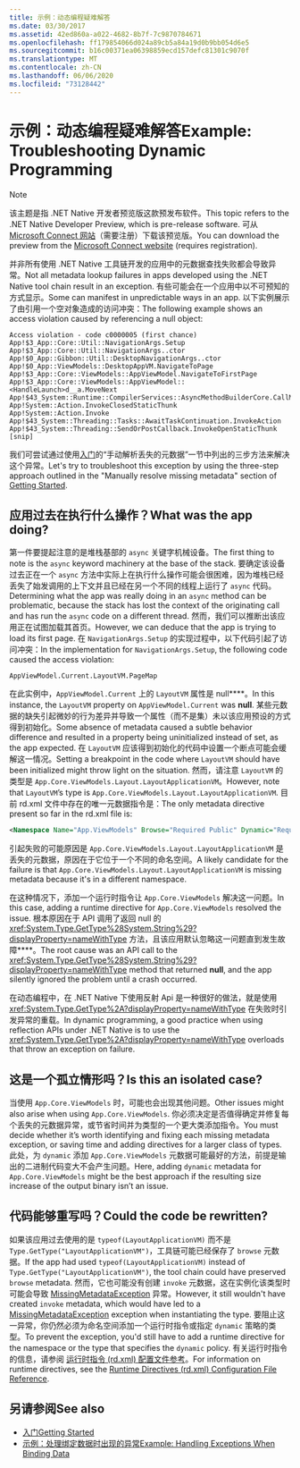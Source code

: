 ```yaml
---
title: 示例：动态编程疑难解答
ms.date: 03/30/2017
ms.assetid: 42ed860a-a022-4682-8b7f-7c9870784671
ms.openlocfilehash: ff179854066d024a89cb5a84a19d0b9bb054d6e5
ms.sourcegitcommit: b16c00371ea06398859ecd157defc81301c9070f
ms.translationtype: MT
ms.contentlocale: zh-CN
ms.lasthandoff: 06/06/2020
ms.locfileid: "73128442"
---
```

# <a name="example-troubleshooting-dynamic-programming"></a><span data-ttu-id="5e3f1-102">示例：动态编程疑难解答</span><span class="sxs-lookup"><span data-stu-id="5e3f1-102">Example: Troubleshooting Dynamic Programming</span></span>
> [!NOTE]
> <span data-ttu-id="5e3f1-103">该主题是指 .NET Native 开发者预览版这款预发布软件。</span><span class="sxs-lookup"><span data-stu-id="5e3f1-103">This topic refers to the .NET Native Developer Preview, which is pre-release software.</span></span> <span data-ttu-id="5e3f1-104">可从 [Microsoft Connect 网站](https://go.microsoft.com/fwlink/?LinkId=394611)（需要注册）下载该预览版。</span><span class="sxs-lookup"><span data-stu-id="5e3f1-104">You can download the preview from the [Microsoft Connect website](https://go.microsoft.com/fwlink/?LinkId=394611) (requires registration).</span></span>  
  
 <span data-ttu-id="5e3f1-105">并非所有使用 .NET Native 工具链开发的应用中的元数据查找失败都会导致异常。</span><span class="sxs-lookup"><span data-stu-id="5e3f1-105">Not all metadata lookup failures in apps developed using the .NET Native tool chain result in an exception.</span></span>  <span data-ttu-id="5e3f1-106">有些可能会在一个应用中以不可预知的方式显示。</span><span class="sxs-lookup"><span data-stu-id="5e3f1-106">Some can manifest in unpredictable ways in an app.</span></span>  <span data-ttu-id="5e3f1-107">以下实例展示了由引用一个空对象造成的访问冲突：</span><span class="sxs-lookup"><span data-stu-id="5e3f1-107">The following example shows an access violation caused by referencing a null object:</span></span>  
  
```output
Access violation - code c0000005 (first chance)  
App!$3_App::Core::Util::NavigationArgs.Setup  
App!$3_App::Core::Util::NavigationArgs..ctor  
App!$0_App::Gibbon::Util::DesktopNavigationArgs..ctor  
App!$0_App::ViewModels::DesktopAppVM.NavigateToPage  
App!$3_App::Core::ViewModels::AppViewModel.NavigateToFirstPage  
App!$3_App::Core::ViewModels::AppViewModel::<HandleLaunch>d__a.MoveNext  
App!$43_System::Runtime::CompilerServices::AsyncMethodBuilderCore.CallMoveNext  
App!System::Action.InvokeClosedStaticThunk  
App!System::Action.Invoke  
App!$43_System::Threading::Tasks::AwaitTaskContinuation.InvokeAction  
App!$43_System::Threading::SendOrPostCallback.InvokeOpenStaticThunk  
[snip]  
```  
  
 <span data-ttu-id="5e3f1-108">我们可尝试通过使用[入门](getting-started-with-net-native.md)的“手动解析丢失的元数据”一节中列出的三步方法来解决这个异常。</span><span class="sxs-lookup"><span data-stu-id="5e3f1-108">Let's try to troubleshoot this exception by using the three-step approach outlined in the "Manually resolve missing metadata" section of [Getting Started](getting-started-with-net-native.md).</span></span>  
  
## <a name="what-was-the-app-doing"></a><span data-ttu-id="5e3f1-109">应用过去在执行什么操作？</span><span class="sxs-lookup"><span data-stu-id="5e3f1-109">What was the app doing?</span></span>  
 <span data-ttu-id="5e3f1-110">第一件要提起注意的是堆栈基部的 `async` 关键字机械设备。</span><span class="sxs-lookup"><span data-stu-id="5e3f1-110">The first thing to note is the `async` keyword machinery at the base of the stack.</span></span>  <span data-ttu-id="5e3f1-111">要确定该设备过去正在一个 `async` 方法中实际上在执行什么操作可能会很困难，因为堆栈已经丢失了始发调用的上下文并且已经在另一个不同的线程上运行了 `async` 代码。</span><span class="sxs-lookup"><span data-stu-id="5e3f1-111">Determining what the app was really doing in an `async` method can be problematic, because the stack has lost the context of the originating call and has run the `async` code on a different thread.</span></span> <span data-ttu-id="5e3f1-112">然而，我们可以推断出该应用正在试图加载其首页。</span><span class="sxs-lookup"><span data-stu-id="5e3f1-112">However, we can deduce that the app is trying to load its first page.</span></span>  <span data-ttu-id="5e3f1-113">在 `NavigationArgs.Setup` 的实现过程中，以下代码引起了访问冲突：</span><span class="sxs-lookup"><span data-stu-id="5e3f1-113">In the implementation for `NavigationArgs.Setup`, the following code caused the access violation:</span></span>  
  
`AppViewModel.Current.LayoutVM.PageMap`  
  
 <span data-ttu-id="5e3f1-114">在此实例中，`AppViewModel.Current` 上的 `LayoutVM` 属性是 null\*\*\*\*。</span><span class="sxs-lookup"><span data-stu-id="5e3f1-114">In this instance, the `LayoutVM` property on `AppViewModel.Current` was **null**.</span></span>  <span data-ttu-id="5e3f1-115">某些元数据的缺失引起微妙的行为差异并导致一个属性（而不是集）未以该应用预设的方式得到初始化。</span><span class="sxs-lookup"><span data-stu-id="5e3f1-115">Some absence of metadata caused a subtle behavior difference and resulted in a property being uninitialized instead of set, as the app expected.</span></span>  <span data-ttu-id="5e3f1-116">在 `LayoutVM` 应该得到初始化的代码中设置一个断点可能会缓解这一情况。</span><span class="sxs-lookup"><span data-stu-id="5e3f1-116">Setting a breakpoint in the code where `LayoutVM` should have been initialized might throw light on the situation.</span></span>  <span data-ttu-id="5e3f1-117">然而，请注意 `LayoutVM` 的类型是 `App.Core.ViewModels.Layout.LayoutApplicationVM`。</span><span class="sxs-lookup"><span data-stu-id="5e3f1-117">However, note that `LayoutVM`’s type is `App.Core.ViewModels.Layout.LayoutApplicationVM`.</span></span>  <span data-ttu-id="5e3f1-118">目前 rd.xml 文件中存在的唯一元数据指令是：</span><span class="sxs-lookup"><span data-stu-id="5e3f1-118">The only metadata directive present so far in the rd.xml file is:</span></span>  
  
```xml  
<Namespace Name="App.ViewModels" Browse="Required Public" Dynamic="Required Public" />  
```  
  
 <span data-ttu-id="5e3f1-119">引起失败的可能原因是 `App.Core.ViewModels.Layout.LayoutApplicationVM` 是丢失的元数据，原因在于它位于一个不同的命名空间。</span><span class="sxs-lookup"><span data-stu-id="5e3f1-119">A likely candidate for the failure is that `App.Core.ViewModels.Layout.LayoutApplicationVM` is missing metadata because it's in a different namespace.</span></span>  
  
 <span data-ttu-id="5e3f1-120">在这种情况下，添加一个运行时指令让 `App.Core.ViewModels` 解决这一问题。</span><span class="sxs-lookup"><span data-stu-id="5e3f1-120">In this case, adding a runtime directive for `App.Core.ViewModels` resolved the issue.</span></span> <span data-ttu-id="5e3f1-121">根本原因在于 API 调用了返回 null 的 <xref:System.Type.GetType%28System.String%29?displayProperty=nameWithType> 方法，且该应用默认忽略这一问题直到发生故障\*\*\*\*。</span><span class="sxs-lookup"><span data-stu-id="5e3f1-121">The root cause was an API call to the <xref:System.Type.GetType%28System.String%29?displayProperty=nameWithType> method that returned **null**, and the app silently ignored the problem until a crash occurred.</span></span>  
  
 <span data-ttu-id="5e3f1-122">在动态编程中，在 .NET Native 下使用反射 Api 是一种很好的做法，就是使用 <xref:System.Type.GetType%2A?displayProperty=nameWithType> 在失败时引发异常的重载。</span><span class="sxs-lookup"><span data-stu-id="5e3f1-122">In dynamic programming, a good practice when using reflection APIs under .NET Native is to use the <xref:System.Type.GetType%2A?displayProperty=nameWithType> overloads that throw an exception on failure.</span></span>  
  
## <a name="is-this-an-isolated-case"></a><span data-ttu-id="5e3f1-123">这是一个孤立情形吗？</span><span class="sxs-lookup"><span data-stu-id="5e3f1-123">Is this an isolated case?</span></span>  
 <span data-ttu-id="5e3f1-124">当使用 `App.Core.ViewModels` 时，可能也会出现其他问题。</span><span class="sxs-lookup"><span data-stu-id="5e3f1-124">Other issues might also arise when using `App.Core.ViewModels`.</span></span>  <span data-ttu-id="5e3f1-125">你必须决定是否值得确定并修复每个丢失的元数据异常，或节省时间并为类型的一个更大类添加指令。</span><span class="sxs-lookup"><span data-stu-id="5e3f1-125">You must decide whether it’s worth identifying and fixing each missing metadata exception, or saving time and adding directives for a larger class of types.</span></span>  <span data-ttu-id="5e3f1-126">此处，为 `dynamic` 添加 `App.Core.ViewModels` 元数据可能最好的方法，前提是输出的二进制代码变大不会产生问题。</span><span class="sxs-lookup"><span data-stu-id="5e3f1-126">Here, adding `dynamic` metadata for `App.Core.ViewModels` might be the best approach if the resulting size increase of the output binary isn’t an issue.</span></span>  
  
## <a name="could-the-code-be-rewritten"></a><span data-ttu-id="5e3f1-127">代码能够重写吗？</span><span class="sxs-lookup"><span data-stu-id="5e3f1-127">Could the code be rewritten?</span></span>  
 <span data-ttu-id="5e3f1-128">如果该应用过去使用的是 `typeof(LayoutApplicationVM)` 而不是 `Type.GetType("LayoutApplicationVM")`，工具链可能已经保存了 `browse` 元数据。</span><span class="sxs-lookup"><span data-stu-id="5e3f1-128">If the app had used `typeof(LayoutApplicationVM)` instead of `Type.GetType("LayoutApplicationVM")`, the tool chain could have preserved `browse` metadata.</span></span>  <span data-ttu-id="5e3f1-129">然而，它也可能没有创建 `invoke` 元数据，这在实例化该类型时可能会导致 [MissingMetadataException](missingmetadataexception-class-net-native.md) 异常。</span><span class="sxs-lookup"><span data-stu-id="5e3f1-129">However, it still wouldn't have created `invoke` metadata, which would have led to a [MissingMetadataException](missingmetadataexception-class-net-native.md) exception when instantiating the type.</span></span> <span data-ttu-id="5e3f1-130">要阻止这一异常，你仍然必须为命名空间添加一个运行时指令或指定 `dynamic` 策略的类型。</span><span class="sxs-lookup"><span data-stu-id="5e3f1-130">To prevent the exception, you'd still have to add a runtime directive for the namespace or the type that specifies the `dynamic` policy.</span></span> <span data-ttu-id="5e3f1-131">有关运行时指令的信息，请参阅 [运行时指令 (rd.xml) 配置文件参考](runtime-directives-rd-xml-configuration-file-reference.md)。</span><span class="sxs-lookup"><span data-stu-id="5e3f1-131">For information on runtime directives, see the [Runtime Directives (rd.xml) Configuration File Reference](runtime-directives-rd-xml-configuration-file-reference.md).</span></span>  
  
## <a name="see-also"></a><span data-ttu-id="5e3f1-132">另请参阅</span><span class="sxs-lookup"><span data-stu-id="5e3f1-132">See also</span></span>

- [<span data-ttu-id="5e3f1-133">入门</span><span class="sxs-lookup"><span data-stu-id="5e3f1-133">Getting Started</span></span>](getting-started-with-net-native.md)
- [<span data-ttu-id="5e3f1-134">示例：处理绑定数据时出现的异常</span><span class="sxs-lookup"><span data-stu-id="5e3f1-134">Example: Handling Exceptions When Binding Data</span></span>](example-handling-exceptions-when-binding-data.md)
